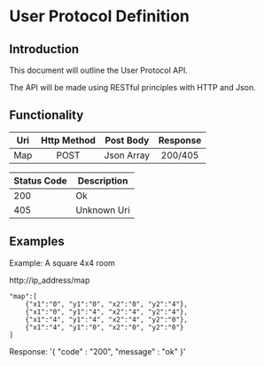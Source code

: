 User Protocol Definition
=========================

## Introduction ##

This document will outline the User Protocol API.

The API will be made using RESTful principles with HTTP and Json.


## Functionality ##

| Uri | Http Method | Post Body  | Response |
|-----|:-----------:|:----------:|:--------:|
| Map | POST        | Json Array | 200/405  |

| Status Code | Description |
|-------------|-------------|
|   200       |      Ok     |
|   405       | Unknown Uri |


## Examples ##

Example: A square 4x4 room 

http://ip_address/map
```
"map":[
    {"x1":"0", "y1":"0", "x2":"0", "y2":"4"}, 
    {"x1":"0", "y1":"4", "x2":"4", "y2":"4"}, 
    {"x1":"4", "y1":"4", "x2":"4", "y2":"0"},
    {"x1":"4", "y1":"0", "x2":"0", "y2":"0"}
]
```

Response: 
'{
    "code" : "200",
    "message" : "ok"
}'
    

